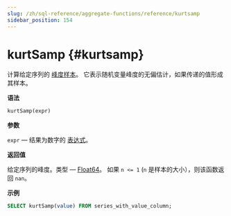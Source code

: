 ```yaml
---
slug: /zh/sql-reference/aggregate-functions/reference/kurtsamp
sidebar_position: 154
---
```


# kurtSamp {#kurtsamp}

计算给定序列的 [峰度样本](https://en.wikipedia.org/wiki/Kurtosis)。
它表示随机变量峰度的无偏估计，如果传递的值形成其样本。

**语法**

``` sql
kurtSamp(expr)
```

**参数**

`expr` — 结果为数字的 [表达式](/sql-reference/syntax#expressions)。

**返回值**

给定序列的峰度。类型 — [Float64](../../../sql-reference/data-types/float.md)。 如果 `n <= 1` (`n` 是样本的大小），则该函数返回 `nan`。

**示例**

``` sql
SELECT kurtSamp(value) FROM series_with_value_column;
```
